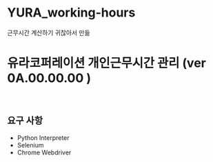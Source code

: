 # YURA_working-hours
근무시간 계산하기 귀찮아서 만듦


<h1>유라코퍼레이션 개인근무시간 관리 (ver 0A.00.00.00 )</h1>
  
<br />

## 요구 사항
- Python Interpreter
- Selenium
- Chrome Webdriver
